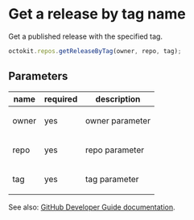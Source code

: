 # Get a release by tag name

Get a published release with the specified tag.

```js
octokit.repos.getReleaseByTag(owner, repo, tag);
```

## Parameters

<table>
  <thead>
    <tr>
      <th>name</th>
      <th>required</th>
      <th>description</th>
    </tr>
  </thead>
  <tbody>
    <tr><td>owner</td><td>yes</td><td>

owner parameter

</td></tr>
<tr><td>repo</td><td>yes</td><td>

repo parameter

</td></tr>
<tr><td>tag</td><td>yes</td><td>

tag parameter

</td></tr>
  </tbody>
</table>

See also: [GitHub Developer Guide documentation](endpoint.documentationUrl).

